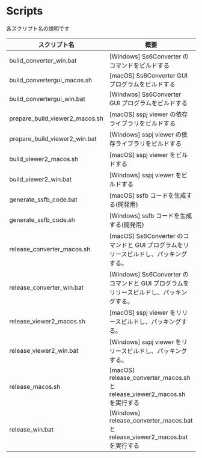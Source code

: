 
Scripts
=======

各スクリプト名の説明です

| スクリプト名                        | 概要                                                                      |
|--------------------------------|---------------------------------------------------------------------------|
| build_converter_win.bat        | [Windows] Ss6Converter のコマンドをビルドする                                        |
| build_convertergui_macos.sh    | [macOS] Ss6Converter GUI プログラムをビルドする                                      |
| build_convertergui_win.bat     | [Windwos] Ss6Converter GUI プログラムをビルドする                                    |
| prepare_build_viewer2_macos.sh | [macOS] sspj viewer の依存ライブラリをビルドする                                      |
| prepare_build_viewer2_win.bat  | [Windows] sspj viewer の依存ライブラリをビルドする                                    |
| build_viewer2_macos.sh         | [macOS] sspj viewer をビルドする                                                |
| build_viewer2_win.bat          | [Windows] sspj viewer をビルドする                                              |
| generate_ssfb_code.bat         | [macOS] ssfb コードを生成する(開発用)                                           |
| generate_ssfb_code.sh          | [Windows] ssfb コードを生成する(開発用)                                         |
| release_converter_macos.sh     | [macOS] Ss6Converter のコマンドと GUI プログラムをリリースビルドし、パッキングする。                   |
| release_converter_win.bat      | [Windows] Ss6Converter のコマンドと GUI プログラムをリリースビルドし、パッキングする。                 |
| release_viewer2_macos.sh       | [macOS] sspj viewer をリリースビルドし、パッキングする。                                    |
| release_viewer2_win.bat        | [Windows] sspj viewer をリリースビルドし、パッキングする。                                  |
| release_macos.sh               | [macOS] release_converter_macos.sh と release_viewer2_macos.sh を実行する     |
| release_win.bat                | [Windows] release_converter_macos.bat と release_viewer2_macos.bat を実行する |

